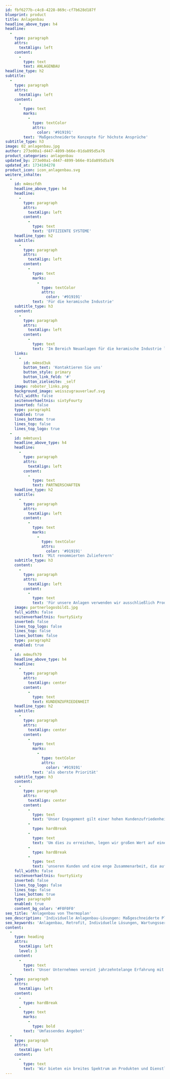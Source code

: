 ```yaml
---
id: fbf6277b-c4c8-4228-869c-cf7b628d187f
blueprint: product
title: Anlagenbau
headline_above_type: h4
headline:
  -
    type: paragraph
    attrs:
      textAlign: left
    content:
      -
        type: text
        text: ANLAGENBAU
headline_type: h2
subtitle:
  -
    type: paragraph
    attrs:
      textAlign: left
    content:
      -
        type: text
        marks:
          -
            type: textColor
            attrs:
              color: '#919191'
        text: 'Maßgeschneiderte Konzepte für höchste Ansprüche'
subtitle_type: h3
image: 02_anlagenbau.jpg
author: 273e00a1-d447-4899-b66e-01da895d5a76
product_categories: anlagenbau
updated_by: 273e00a1-d447-4899-b66e-01da895d5a76
updated_at: 1734104278
product_icon: icon_anlagenbau.svg
weitere_inhalte:
  -
    id: m4mscfdh
    headline_above_type: h4
    headline:
      -
        type: paragraph
        attrs:
          textAlign: left
        content:
          -
            type: text
            text: 'EFFIZIENTE SYSTEME'
    headline_type: h2
    subtitle:
      -
        type: paragraph
        attrs:
          textAlign: left
        content:
          -
            type: text
            marks:
              -
                type: textColor
                attrs:
                  color: '#919191'
            text: 'Für die keramische Industrie'
    subtitle_type: h3
    content:
      -
        type: paragraph
        attrs:
          textAlign: left
        content:
          -
            type: text
            text: 'Im Bereich Neuanlagen für die keramische Industrie liefern wir Handlingsmaschinen, die für einen präzisen und schonenden Umgang mit keramischen Produkten konzipiert sind. Hierbei setzen wir auf Industrieroboter, die mit speziell angepasster Greiftechnik ausgestattet sind. Auch der Austausch bestehender Roboter unterschiedlicher Hersteller gehört zu unserem Leistungsportfolio.'
    links:
      -
        id: m4msd3uk
        button_text: 'Kontaktieren Sie uns'
        button_style: primary
        button_link_feld: '#'
        button_zielseite: _self
    image: roboter_links.png
    background_image: weisszugrauverlauf.svg
    full_width: false
    seitenverhaeltnis: sixtyFourty
    inverted: false
    type: paragraph1
    enabled: true
    lines_bottom: true
    lines_top: false
    lines_top_logo: true
  -
    id: m4mtuxv1
    headline_above_type: h4
    headline:
      -
        type: paragraph
        attrs:
          textAlign: left
        content:
          -
            type: text
            text: PARTNERSCHAFTEN
    headline_type: h2
    subtitle:
      -
        type: paragraph
        attrs:
          textAlign: left
        content:
          -
            type: text
            marks:
              -
                type: textColor
                attrs:
                  color: '#919191'
            text: 'Mit renommierten Zulieferern'
    subtitle_type: h3
    content:
      -
        type: paragraph
        attrs:
          textAlign: left
        content:
          -
            type: text
            text: 'Für unsere Anlagen verwenden wir ausschließlich Produkte namhafter Zulieferer wie Siemens, SEW, Keyence, Leuze und Fanuc. Dadurch garantieren wir die Zuverlässigkeit und Leistungsfähigkeit unserer Systeme.'
    image: partnerlogosbild1.jpg
    full_width: false
    seitenverhaeltnis: fourtySixty
    inverted: false
    lines_top_logo: false
    lines_top: false
    lines_bottom: false
    type: paragraph2
    enabled: true
  -
    id: m4mufh79
    headline_above_type: h4
    headline:
      -
        type: paragraph
        attrs:
          textAlign: center
        content:
          -
            type: text
            text: KUNDENZUFRIEDENHEIT
    headline_type: h2
    subtitle:
      -
        type: paragraph
        attrs:
          textAlign: center
        content:
          -
            type: text
            marks:
              -
                type: textColor
                attrs:
                  color: '#919191'
            text: 'als oberste Priorität'
    subtitle_type: h3
    content:
      -
        type: paragraph
        attrs:
          textAlign: center
        content:
          -
            type: text
            text: 'Unser Engagement gilt einer hohen Kundenzufriedenheit und einer langfristigen Kundenbindung.'
          -
            type: hardBreak
          -
            type: text
            text: 'Um dies zu erreichen, legen wir großen Wert auf einen partnerschaftlichen Austausch mit'
          -
            type: hardBreak
          -
            type: text
            text: 'unseren Kunden und eine enge Zusammenarbeit, die auf Vertrauen und Transparenz basiert.'
    full_width: false
    seitenverhaeltnis: fourtySixty
    inverted: false
    lines_top_logo: false
    lines_top: false
    lines_bottom: true
    type: paragraph0
    enabled: true
    content_bg_color: '#F0F0F0'
seo_title: 'Anlagenbau von Thermoplan'
seo_description: 'Individuelle Anlagenbau-Lösungen: Maßgeschneiderte Planung, Retrofit, Inbetriebnahme und Wartung für höchste Effizienz und Qualität. Jetzt entdecken!'
seo_keywords: 'Anlagenbau, Retrofit, Individuelle Lösungen, Wartungsservice, Effizienzsteigerung'
content:
  -
    type: heading
    attrs:
      textAlign: left
      level: 3
    content:
      -
        type: text
        text: 'Unser Unternehmen vereint jahrzehntelange Erfahrung mit modernsten Technologien, um Ihnen individuelle Lösungen anzubieten, die exakt auf Ihre Bedürfnisse abgestimmt sind.'
  -
    type: paragraph
    attrs:
      textAlign: left
    content:
      -
        type: hardBreak
      -
        type: text
        marks:
          -
            type: bold
        text: 'Umfassendes Angebot'
  -
    type: paragraph
    attrs:
      textAlign: left
    content:
      -
        type: text
        text: 'Wir bieten ein breites Spektrum an Produkten und Dienstleistungen an, das von Einzelkomponenten über die Retrofit-Modifizierung bestehender Anlagen bis hin zur Planung und Inbetriebnahme neuer Systeme reicht. Unser Hauptfokus liegt darauf, die Betriebskosten zu senken, eine hohe Produktqualität zu gewährleisten und die Bedienbarkeit unserer Anlagen so komfortabel wie möglich zu gestalten. Zusätzlich bieten wir Reparatur- und Wartungsdienste, einschließlich UVV-Prüfungen, für bestehende Anlagen an.'
---
```

